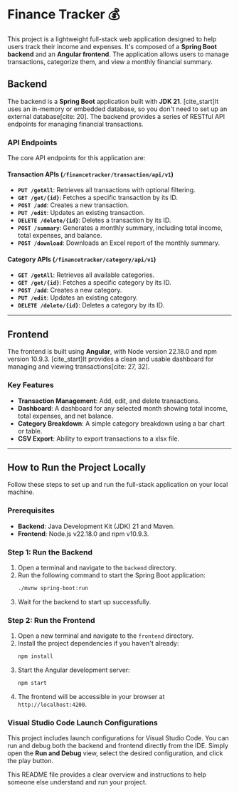 # Finance Tracker 💰

This project is a lightweight full-stack web application designed to help users track their income and expenses. It's composed of a **Spring Boot backend** and an **Angular frontend**. The application allows users to manage transactions, categorize them, and view a monthly financial summary.

## Backend

The backend is a **Spring Boot** application built with **JDK 21**. [cite\_start]It uses an in-memory or embedded database, so you don't need to set up an external database[cite: 20]. The backend provides a series of RESTful API endpoints for managing financial transactions.

### API Endpoints

The core API endpoints for this application are:

#### Transaction APIs (`/financetracker/transaction/api/v1`)

  * **`PUT /getAll`**: Retrieves all transactions with optional filtering.
  * **`GET /get/{id}`**: Fetches a specific transaction by its ID.
  * **`POST /add`**: Creates a new transaction.
  * **`PUT /edit`**: Updates an existing transaction.
  * **`DELETE /delete/{id}`**: Deletes a transaction by its ID.
  * **`POST /summary`**: Generates a monthly summary, including total income, total expenses, and balance.
  * **`POST /download`**: Downloads an Excel report of the monthly summary.

#### Category APIs (`/financetracker/category/api/v1`)

  * **`GET /getAll`**: Retrieves all available categories.
  * **`GET /get/{id}`**: Fetches a specific category by its ID.
  * **`POST /add`**: Creates a new category.
  * **`PUT /edit`**: Updates an existing category.
  * **`DELETE /delete/{id}`**: Deletes a category by its ID.

-----

## Frontend

The frontend is built using **Angular**, with Node version 22.18.0 and npm version 10.9.3. [cite\_start]It provides a clean and usable dashboard for managing and viewing transactions[cite: 27, 32].

### Key Features

  * **Transaction Management**: Add, edit, and delete transactions.
  * **Dashboard**: A dashboard for any selected month showing total income, total expenses, and net balance.
  * **Category Breakdown**: A simple category breakdown using a bar chart or table.
  * **CSV Export**: Ability to export transactions to a xlsx file.

-----

## How to Run the Project Locally

Follow these steps to set up and run the full-stack application on your local machine.

### Prerequisites

  * **Backend**: Java Development Kit (JDK) 21 and Maven.
  * **Frontend**: Node.js v22.18.0 and npm v10.9.3.

### Step 1: Run the Backend

1.  Open a terminal and navigate to the `backend` directory.
2.  Run the following command to start the Spring Boot application:
    ```bash
    ./mvnw spring-boot:run
    ```
3.  Wait for the backend to start up successfully.

### Step 2: Run the Frontend

1.  Open a new terminal and navigate to the `frontend` directory.
2.  Install the project dependencies if you haven't already:
    ```bash
    npm install
    ```
3.  Start the Angular development server:
    ```bash
    npm start
    ```
4.  The frontend will be accessible in your browser at `http://localhost:4200`.

### Visual Studio Code Launch Configurations

This project includes launch configurations for Visual Studio Code. You can run and debug both the backend and frontend directly from the IDE. Simply open the **Run and Debug** view, select the desired configuration, and click the play button.

This README file provides a clear overview and instructions to help someone else understand and run your project.